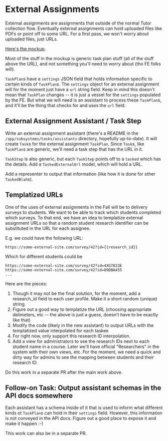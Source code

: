 # External Assignments

External assignments are assignments that outside of the normal Tutor collection flow.  Eventually external assignments can hold uploaded files like PDFs or point off to some URL.  For a first pass, we won't worry about uploaded files, just URLs.

[Here's the mockup](http://mockups.openstax.org/Tutor_MVP_beta_release/start.html#p=add_external_assignment).

Most of the stuff in the mockup is generic task plan stuff (all of the stuff above the URL), and not something you'll need to worry about (tho FE folks will).

`TaskPlan`s have a `settings` JSON field that holds information specific to certain kinds of `TaskPlan`s.  The `settings` object for an external assignment will for the moment just have a `url` string field.  Keep in mind this doesn't mean that `TaskPlan` changes -- it is just a vessel for the `settings` populated by the FE.  But what we will need is an assistant to process these `TaskPlan`s, and it'll be the thing that checks for and uses the `url` field.

## External Assignment Assistant / Task Step

Write an external assignment assistant (there's a README in the `/app/subsystems/tasks/assistants` directory, hopefully up-to-date).  It will create `Task`s for the external assignment `TaskPlan`.  Since `Task`s, like `TaskPlan`s are generic, we'll need a task step that has the URL in it.

`TaskStep` is also generic, but each `TaskStep` points off to a `tasked` which has the details.  Add a `TaskedExternalUrl` model, which will hold a URL.

Add a representer to output that information (like how it is done for other `TaskedBlah`s).

## Templatized URLs

One of the uses of external assignments in the Fall will be to delivery surveys to students.  We want to be able to track which students completed which surveys.  To that end, we have an idea to templatize external assignment URLs so that a random student research identifier can be substituted in the URL for each assignee.

E.g. we could have the following URL:

```
https://some-external-site.com/survey/42?id={{research_id}}
```

Which for different students could be

```
https://some-external-site.com/survey/42?id=4XG7823E
https://some-external-site.com/survey/42?id=89DBA455
...
```

Here are the pieces:

1. Though it may not be the final solution, for the moment, add a research_id field to each user profile.  Make it a short random (unique) string.
2. Figure out a good way to templatize the URL (choosing appropriate delimeters, etc -- the above is just a guess, doesn't have to be exactly like that)
3. Modify the code (likely in the new assistant) to output URLs with the templatized value interpolated for each taskee
4. For right now, only support this research ID interpolation.
5. Add a view for administrators to see the research IDs next to each student name in a course.  Later we'll have official "Researchers" in the system with their own views, etc.  For the moment, we need a quick and dirty way for admins to see the mapping between students and their research ID.

Do this work in a separate PR after the main work above.

## Follow-on Task: Output assistant schemas in the API docs somewhere

Each assistant has a schema inside of it that is used to inform what different kinds ot `TaskPlan`s can hold in their `settings` field.  However, this information is not conveyed in the API docs.  Figure out a good place to expose it and make it happen :-)

This work can also be in a separate PR.
